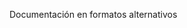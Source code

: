 <Token xmlns:xlink="http://www.w3.org/1999/xlink">Documentación en formatos alternativos</Token>

<!--HONumber=Jun16_HO4-->


